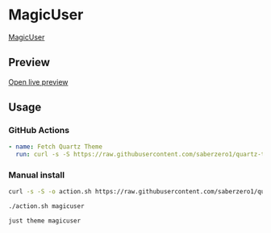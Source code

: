 # MagicUser

[MagicUser](https://www.github.com/drbap)

## Preview

[Open live preview](https://quartz-themes.github.io/magicuser/)

## Usage

### GitHub Actions

```yaml
- name: Fetch Quartz Theme
  run: curl -s -S https://raw.githubusercontent.com/saberzero1/quartz-themes/master/action.sh | bash -s -- magicuser
```

### Manual install

```bash
curl -s -S -o action.sh https://raw.githubusercontent.com/saberzero1/quartz-themes/master/action.sh

./action.sh magicuser
```

```bash
just theme magicuser
```
